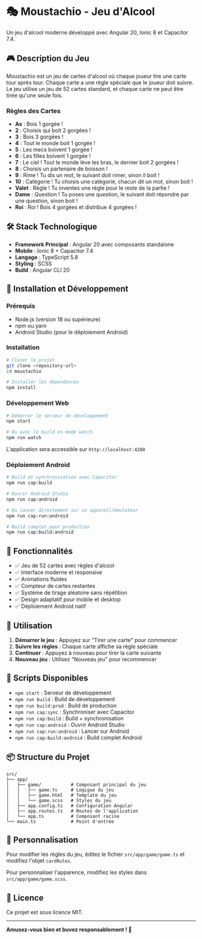 # 🎭 Moustachio - Jeu d'Alcool

Un jeu d'alcool moderne développé avec Angular 20, Ionic 8 et Capacitor 7.4.

## 🎮 Description du Jeu

Moustachio est un jeu de cartes d'alcool où chaque joueur tire une carte tour après tour. Chaque carte a une règle spéciale que le joueur doit suivre. Le jeu utilise un jeu de 52 cartes standard, et chaque carte ne peut être tirée qu'une seule fois.

### Règles des Cartes

- **As** : Bois 1 gorgée !
- **2** : Choisis qui boit 2 gorgées !
- **3** : Bois 3 gorgées !
- **4** : Tout le monde boit 1 gorgée !
- **5** : Les mecs boivent 1 gorgée !
- **6** : Les filles boivent 1 gorgée !
- **7** : Le ciel ! Tout le monde lève les bras, le dernier boit 2 gorgées !
- **8** : Choisis un partenaire de boisson !
- **9** : Rime ! Tu dis un mot, le suivant doit rimer, sinon il boit !
- **10** : Catégorie ! Tu choisis une catégorie, chacun dit un mot, sinon boit !
- **Valet** : Règle ! Tu inventes une règle pour le reste de la partie !
- **Dame** : Question ! Tu poses une question, le suivant doit répondre par une question, sinon boit !
- **Roi** : Roi ! Bois 4 gorgées et distribue 4 gorgées !

## 🛠️ Stack Technologique

- **Framework Principal** : Angular 20 avec composants standalone
- **Mobile** : Ionic 8 + Capacitor 7.4
- **Langage** : TypeScript 5.8
- **Styling** : SCSS
- **Build** : Angular CLI 20

## 🚀 Installation et Développement

### Prérequis

- Node.js (version 18 ou supérieure)
- npm ou yarn
- Android Studio (pour le déploiement Android)

### Installation

```bash
# Cloner le projet
git clone <repository-url>
cd moustachio

# Installer les dépendances
npm install
```

### Développement Web

```bash
# Démarrer le serveur de développement
npm start

# Ou avec le build en mode watch
npm run watch
```

L'application sera accessible sur `http://localhost:4200`

### Déploiement Android

```bash
# Build et synchronisation avec Capacitor
npm run cap:build

# Ouvrir Android Studio
npm run cap:android

# Ou lancer directement sur un appareil/émulateur
npm run cap:run:android

# Build complet pour production
npm run cap:build:android
```

## 📱 Fonctionnalités

- ✅ Jeu de 52 cartes avec règles d'alcool
- ✅ Interface moderne et responsive
- ✅ Animations fluides
- ✅ Compteur de cartes restantes
- ✅ Système de tirage aléatoire sans répétition
- ✅ Design adaptatif pour mobile et desktop
- ✅ Déploiement Android natif

## 🎯 Utilisation

1. **Démarrer le jeu** : Appuyez sur "Tirer une carte" pour commencer
2. **Suivre les règles** : Chaque carte affiche sa règle spéciale
3. **Continuer** : Appuyez à nouveau pour tirer la carte suivante
4. **Nouveau jeu** : Utilisez "Nouveau jeu" pour recommencer

## 🔧 Scripts Disponibles

- `npm start` : Serveur de développement
- `npm run build` : Build de développement
- `npm run build:prod` : Build de production
- `npm run cap:sync` : Synchroniser avec Capacitor
- `npm run cap:build` : Build + synchronisation
- `npm run cap:android` : Ouvrir Android Studio
- `npm run cap:run:android` : Lancer sur Android
- `npm run cap:build:android` : Build complet Android

## 📦 Structure du Projet

```
src/
├── app/
│   ├── game/           # Composant principal du jeu
│   │   ├── game.ts     # Logique du jeu
│   │   ├── game.html   # Template du jeu
│   │   └── game.scss   # Styles du jeu
│   ├── app.config.ts   # Configuration Angular
│   ├── app.routes.ts   # Routes de l'application
│   └── app.ts          # Composant racine
└── main.ts             # Point d'entrée
```

## 🎨 Personnalisation

Pour modifier les règles du jeu, éditez le fichier `src/app/game/game.ts` et modifiez l'objet `cardRules`.

Pour personnaliser l'apparence, modifiez les styles dans `src/app/game/game.scss`.

## 📄 Licence

Ce projet est sous licence MIT.

---

**Amusez-vous bien et buvez responsablement ! 🍻**